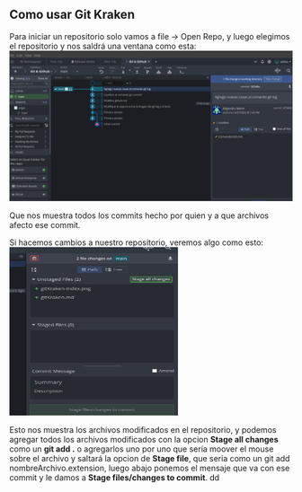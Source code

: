 ## Como usar Git Kraken

Para iniciar un repositorio solo vamos a file -> Open Repo, y luego elegimos el repositorio y nos saldrá una ventana como esta:
![](gitKraken-Index.png)

Que nos muestra todos los commits hecho por quien y a que archivos afecto ese commit.

Si hacemos cambios a nuestro repositorio, veremos algo como esto:
<img src="gitKraken-Commit.png" width=300 height=300>

Esto nos muestra los archivos modificados en el repositorio, y podemos agregar todos los archivos modificados con la opcion **Stage all changes** como un **git add .** o agregarlos uno por uno que sería moover el mouse sobre el archivo y saltará la opcion de **Stage file**, que seria como un git add nombreArchivo.extension, luego abajo ponemos el mensaje que va con ese commit y le damos a **Stage files/changes to commit**.
dd
